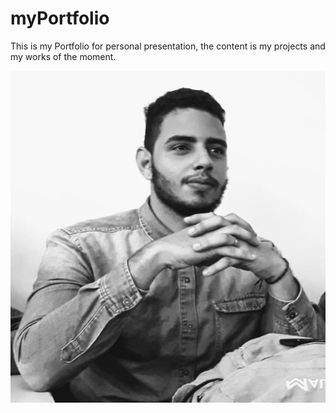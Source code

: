 # myPortfolio
This is my Portfolio for personal presentation, the content is my projects and my works of the moment.

<img id="profile" src="/public/img/I professional.jpg" alt="myphoto">
